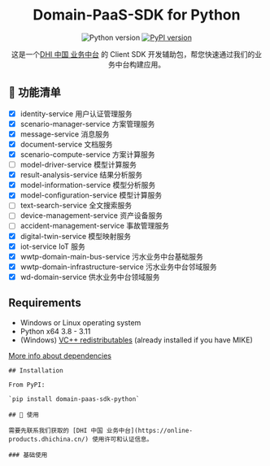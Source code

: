 <h1 align="center"> Domain-PaaS-SDK for Python </h1>
<div align="center">

 ![Python version](https://img.shields.io/pypi/pyversions/mikeio.svg)
[![PyPI version](https://badge.fury.io/py/domain_paas_sdk_python.svg)](https://badge.fury.io/py/domain_paas_sdk_python)
  
这是一个[DHI 中国 业务中台](https://online-products.dhichina.cn/) 的 Client SDK 开发辅助包，帮您快速通过我们的业务中台构建应用。

</div>

## 🔆 功能清单

- [x] identity-service 用户认证管理服务
- [x] scenario-manager-service 方案管理服务
- [x] message-service 消息服务
- [x] document-service 文档服务
- [x] scenario-compute-service 方案计算服务
- [ ] model-driver-service 模型计算服务
- [x] result-analysis-service 结果分析服务
- [x] model-information-service 模型分析服务
- [x] model-configuration-service 模型计算服务
- [ ] text-search-service 全文搜索服务
- [ ] device-management-service 资产设备服务
- [ ] accident-management-service 事故管理服务
- [x] digital-twin-service 模型映射服务
- [x] iot-service IoT 服务
- [x] wwtp-domain-main-bus-service 污水业务中台基础服务
- [x] wwtp-domain-infrastructure-service 污水业务中台邻域服务
- [x] wd-domain-service 供水业务中台领域服务

## Requirements
* Windows or Linux operating system
* Python x64 3.8 - 3.11
* (Windows) [VC++ redistributables](https://support.microsoft.com/en-us/help/2977003/the-latest-supported-visual-c-downloads) (already installed if you have MIKE)

[More info about dependencies](http://docs.mikepoweredbydhi.com/nuget/)
```
## Installation

From PyPI: 

`pip install domain-paas-sdk-python`

## 🔨 使用

需要先联系我们获取的 [DHI 中国 业务中台](https://online-products.dhichina.cn/) 使用许可和认证信息。

### 基础使用

